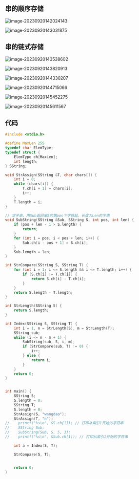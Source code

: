 ## 串的顺序存储

![image-20230920142024143](/Users/yuebinghui/Documents/program/github/note/images/image-20230920142024143.png)

![image-20230920143031875](/Users/yuebinghui/Documents/program/github/note/images/image-20230920143031875.png)

## 串的链式存储

![image-20230920143538602](/Users/yuebinghui/Documents/program/github/note/images/image-20230920143538602.png)

![image-20230920143820913](/Users/yuebinghui/Documents/program/github/note/images/image-20230920143820913.png)

![image-20230920144330207](/Users/yuebinghui/Documents/program/github/note/images/image-20230920144330207.png)

![image-20230920144715066](/Users/yuebinghui/Documents/program/github/note/images/image-20230920144715066.png)

![image-20230920145452275](/Users/yuebinghui/Documents/program/github/note/images/image-20230920145452275.png)

![image-20230920145611567](/Users/yuebinghui/Documents/program/github/note/images/image-20230920145611567.png)

## 代码

```c++
#include <stdio.h>

#define MaxLen 255
typedef char ElemType;
typedef struct {
    ElemType ch[MaxLen];
    int length;
} SString;

void StrAssign(SString &T, char chars[]) {
    int i = 0;
    while (chars[i]) {
        T.ch[i + 1] = chars[i];
        i++;
    }
    T.length = i;
}

// 求子串。用Sub返回串S的第pos个字符起，长度为Len的字串
void SubString(SString &Sub, SString S, int pos, int len) {
    if (pos + len - 1 > S.length) {
        return;
    }
    for (int i = pos; i < pos + len; i++) {
        Sub.ch[i - pos + 1] = S.ch[i];
    }
    Sub.length = len;
}

int StrCompare(SString S, SString T) {
    for (int i = 1; i <= S.length && i <= T.length; i++) {
        if (S.ch[i] != T.ch[i]) {
            return S.ch[i] - T.ch[i];
        }
    }
    return S.length - T.length;
}

int StrLength(SString S) {
    return S.length;
}

int Index(SString S, SString T) {
    int i = 1, n = StrLength(S), m = StrLength(T);
    SString sub;
    while (i <= n - m + 1) {
        SubString(sub, S, i, m);
        if (StrCompare(sub, T) != 0) {
            i++;
        } else {
            return i;
        }
    }
    return 0;
}


int main() {
    SString S;
    S.length = 0;
    SString T;
    S.length = 0;
    StrAssign(S, "wangdao");
    StrAssign(T, "n");
//    printf("%s\n", &S.ch[1]); // 打印从索引1开始的字符串
//    SString Sub;
//    SubString(Sub, S, 5, 3);
//    printf("%s\n", &Sub.ch[1]); // 打印从索引1开始的字符串

    int a = Index(S, T);

    StrCompare(S, T);


    return 0;
}
```
